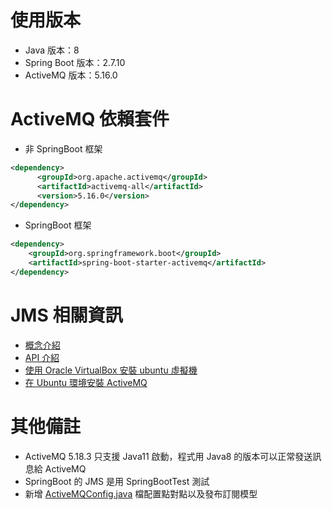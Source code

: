 # 使用版本
* Java 版本：8
* Spring Boot 版本：2.7.10
* ActiveMQ 版本：5.16.0

# ActiveMQ 依賴套件
* 非 SpringBoot 框架
```xml
<dependency>
      <groupId>org.apache.activemq</groupId>
      <artifactId>activemq-all</artifactId>
      <version>5.16.0</version>
</dependency>
```
* SpringBoot 框架
```xml
<dependency>
    <groupId>org.springframework.boot</groupId>
    <artifactId>spring-boot-starter-activemq</artifactId>
</dependency>
```

# JMS 相關資訊
* [概念介紹](https://chambray-pincushion-612.notion.site/JMS-MQTT-Active-MQ-6fe30a34a6234c44ae1e144d07866bbb?pvs=4)
* [API 介紹](https://chambray-pincushion-612.notion.site/JMS-Java-Message-Service-API-14db27b7ee4042a082c0f4c2644497ce?pvs=4)
* [使用 Oracle VirtualBox 安裝 ubuntu 虛擬機](https://chambray-pincushion-612.notion.site/Oracle-VirtualBox-ubuntu-1c5260b74fd248369e55c26547bad76c?pvs=4)
* [在 Ubuntu 環境安裝 ActiveMQ](https://chambray-pincushion-612.notion.site/ActiveMQ-e24ac236ac154f3dab9396bbb4cb8846?pvs=4)

# 其他備註
* ActiveMQ 5.18.3 只支援 Java11 啟動，程式用 Java8 的版本可以正常發送訊息給 ActiveMQ
* SpringBoot 的 JMS 是用 SpringBootTest 測試
* 新增 [ActiveMQConfig.java](src%2Fmain%2Fjava%2Fcom%2Fjms%2Fjms%2FSpringBoot_JMS%2FActiveMQConfig.java) 檔配置點對點以及發布訂閱模型